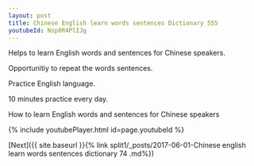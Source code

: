 ```yaml
---
layout: post
title: Chinese English learn words sentences Dictionary 555 
youtubeId: Nsp0R4PlIJg
---
```

 
 
Helps to learn English words and sentences for Chinese speakers.

Opportunitiy to repeat the words sentences. 

Practice English language. 
 
10 minutes practice every day. 
 
How to learn English words and sentences for Chinese speakers 
 
{% include youtubePlayer.html id=page.youtubeId %}
 
 
[Next]({{ site.baseurl }}{% link  split1/_posts/2017-06-01-Chinese english learn words sentences dictionary 74 .md%})
 
